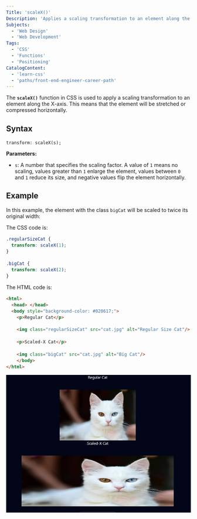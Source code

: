 ```yaml
---
Title: 'scaleX()'
Description: 'Applies a scaling transformation to an element along the X-axis.'
Subjects:
  - 'Web Design'
  - 'Web Development'
Tags:
  - 'CSS'
  - 'Functions'
  - 'Positioning'
CatalogContent:
  - 'learn-css'
  - 'paths/front-end-engineer-career-path'
---
```


The **`scaleX()`** function in CSS is used to apply a scaling transformation to an element along the X-axis. This means that the element will be stretched or compressed horizontally.

## Syntax

```pseudo
transform: scaleX(s);
```

**Parameters:**

- `s`: A number that specifies the scaling factor. A value of `1` means no scaling, values greater than `1` enlarge the element, values between `0` and `1` reduce its size, and negative values flip the element horizontally.

## Example

In this example, the element with the class `bigCat` will be scaled to twice its original width:

The CSS code is:

```css
.regularSizeCat {
  transform: scaleX(1);
}

.bigCat {
  transform: scaleX(2);
}
```

The HTML code is:

```html
<html>
  <head> </head>
  <body style="background-color: #020617;">
    <p>Regular Cat</p>

    <img class="regularSizeCat" src="cat.jpg" alt="Regular Size Cat"/>

    <p>Scaled-X Cat</p>

    <img class="bigCat" src="cat.jpg" alt="Big Cat"/>
    </body>
</html>
```

![Regular cat and horizontally stretched cat using CSS scaleX()](https://raw.githubusercontent.com/Codecademy/docs/main/media/scaleX_Ejemplo.png)
